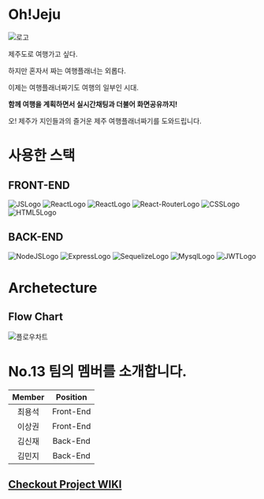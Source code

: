 # Oh!Jeju

![로고](https://user-images.githubusercontent.com/83864824/132610727-95c528c0-afde-4b0e-a329-08fce48d706f.png)

제주도로 여행가고 싶다.

하지만 혼자서 짜는 여행플래너는 외롭다.

이제는 여행플래너짜기도 여행의 일부인 시대.

**함께 여행을 계획하면서 실시간채팅과 더불어 화면공유까지!**

오! 제주가 지인들과의 즐거운 제주 여행플래너짜기를 도와드립니다.

# 사용한 스택

## FRONT-END

![JSLogo](https://img.shields.io/badge/FRONT-JAVASCRIPT-yellow?style=for-the-badge&logo=javascript)
![ReactLogo](https://img.shields.io/badge/FRONT-REACT-9cf?style=for-the-badge&logo=react)
![ReactLogo](https://img.shields.io/badge/FRONT-REACTHOOKS-9cf?style=for-the-badge&logo=react)
![React-RouterLogo](https://img.shields.io/badge/FRONT-REACT--ROUTER-critical?style=for-the-badge&logo=react-router)
![CSSLogo](https://img.shields.io/badge/FRONT-CSS-red?style=for-the-badge&logo=CSS3)
![HTML5Logo](https://img.shields.io/badge/FRONT-HTML5-9cf?style=for-the-badge&logo=HTML5)

## BACK-END

![NodeJSLogo](https://img.shields.io/badge/BACK-NodeJS-green?style=for-the-badge&logo=node.js)
![ExpressLogo](https://img.shields.io/badge/BACK-EXPRESS-black?style=for-the-badge&logo=express)
![SequelizeLogo](https://img.shields.io/badge/BACK-SEQUELIZE-9cf?style=for-the-badge&logo=sequelize)
![MysqlLogo](https://img.shields.io/badge/BACK-MYSQL-blue?style=for-the-badge&logo=mysql)
![JWTLogo](https://img.shields.io/badge/BACK-JSON--WEB--TOKEN-inactive?style=for-the-badge&logo=json-web-tokens)

# Archetecture
## Flow Chart

![플로우차트](https://user-images.githubusercontent.com/83864824/132622126-536e369e-edd5-423a-9c34-231592c3b12e.png)

# No.13 팀의 멤버를 소개합니다.

| Member | Position  |
| :----: | :-------: |
| 최용석 | Front-End  |
| 이상권 | Front-End  |
| 김신재 | Back-End |
| 김민지 | Back-End |

## [Checkout Project WIKI](https://github.com/codestates/im30project13/wiki)
